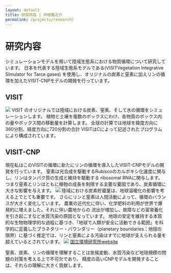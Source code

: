 ```yaml
---
layout: default
title: 研究内容 | 中根進之介
permalink: /projects/research/
---
```


# 研究内容

シミュレーションモデルを用いて陸域生態系における物質循環について研究しています。
日本を代表する陸域生態系モデルである(VISITVegetation Integrative SImulator for Tarce gases)
を使用し、オリジナルの炭素と窒素に加えリンの循環を加えたVISIT-CNPモデルの開発を行っています。


## VISIT
<img class="img-fluid" src="/shin.nakane.achive/images/visit.png">
VISIT のオリジナルでは陸域における炭素、窒素、そして水の循環をシミュレーションします。
植物と土壌を複数のボックスにわけ、各物質のボックス内の量やボックス間の移動量を計算します。
全球の計算では地球を緯度方向に360分割、経度方向に720分割の合計
VISITはCによって記述されたプログラムにより構成されています。

## VISIT-CNP
現在私はこのVISITの循環に新たにリンの循環を導入したVISIT-CNPモデルの開発を行っています。
窒素は光合成を駆動するRubiscoのカルボキシ化速度に関与し、リンはタンパク質の生成と維持を駆動する
ribosomal RNAに関与します。
つまり窒素とリンはともに植物の成長を制限する主要な要因であり、炭素循環に大きな影響を与えます。
<img class="img-fluid" src="/shin.nakane.achive/images/nplimitation.png">
陸域における炭素貯蔵量は、地球温暖化の影響を考える上でとても重要です。
さらにリンと窒素は人間活動によって、循環のバランスが大きく変化しています。
農業の近代化に伴い、化学肥料の利用が世界で爆発的に増えました。それに伴い農地からの
流出が増加し、故障などの富栄養化を引き起こすなど水質汚染の原因となっています。
地球の安定を維持する本質的な生物物理学的な過程に基づき、「地球で人類が安全に活動できる範囲」を科学的に定義したプラネタリー・バウンダリー（planetary boundaries：地球の限界）に基づく推定では、リンと窒素による汚染はすでに地球が支えられる量を超えているとされています。
<img class="img-fluid" src="/shin.nakane.achive/images/planet.png">
[国立環境研究所website](https://www.af-info.or.jp/af_magazine/015.html)

窒素、炭素、リンの循環を理解することは気候変動、水質汚染など地球規模の問題の対策を考える上で不可欠であり、
精度の高いCNPモデルを開発することは、それらの理解に大きく貢献します。